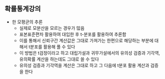 ## 확률통계강의
- 한 모평균의 추론
	- 실제로 모분산을 모르는 경우가 많음
	- 표본표준편차 활용하여 대입한 후 t-분포를 활용하여 추론함 
	- 이를 통해서 신뢰구간 계산값은 그대로 가져가는 한편으로 해당하는 부분에 대해서 t분포를 활용해 풀 수 있다
	- 이 방법은 t검정이라고 하고 대립가설과 귀무가설에서의 유의성 검증과 기각역, 유의확률 계산을 하는데도 그대로 쓸 수 있다
	- 유의성 검증과 기각역을 계산은 그대로 하고 그 다음에 t분포 활용 계산과 검증을 한다
	
